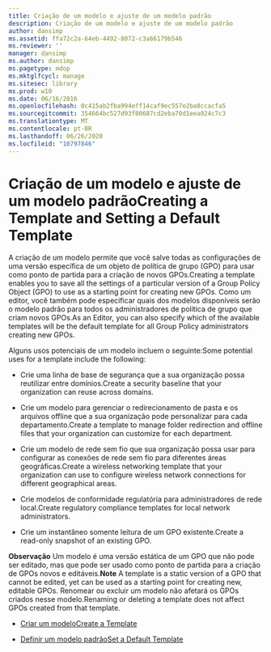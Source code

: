 ```yaml
---
title: Criação de um modelo e ajuste de um modelo padrão
description: Criação de um modelo e ajuste de um modelo padrão
author: dansimp
ms.assetid: ffa72c2a-64eb-4492-8072-c3a66179b546
ms.reviewer: ''
manager: dansimp
ms.author: dansimp
ms.pagetype: mdop
ms.mktglfcycl: manage
ms.sitesec: library
ms.prod: w10
ms.date: 06/16/2016
ms.openlocfilehash: 0c415ab2fba994eff14caf9ec557e2ba8ccacfa5
ms.sourcegitcommit: 354664bc527d93f80687cd2eba70d1eea024c7c3
ms.translationtype: MT
ms.contentlocale: pt-BR
ms.lasthandoff: 06/26/2020
ms.locfileid: "10797846"
---
```

# <span data-ttu-id="12104-103">Criação de um modelo e ajuste de um modelo padrão</span><span class="sxs-lookup"><span data-stu-id="12104-103">Creating a Template and Setting a Default Template</span></span>


<span data-ttu-id="12104-104">A criação de um modelo permite que você salve todas as configurações de uma versão específica de um objeto de política de grupo (GPO) para usar como ponto de partida para a criação de novos GPOs.</span><span class="sxs-lookup"><span data-stu-id="12104-104">Creating a template enables you to save all the settings of a particular version of a Group Policy Object (GPO) to use as a starting point for creating new GPOs.</span></span> <span data-ttu-id="12104-105">Como um editor, você também pode especificar quais dos modelos disponíveis serão o modelo padrão para todos os administradores de política de grupo que criam novos GPOs.</span><span class="sxs-lookup"><span data-stu-id="12104-105">As an Editor, you can also specify which of the available templates will be the default template for all Group Policy administrators creating new GPOs.</span></span>

<span data-ttu-id="12104-106">Alguns usos potenciais de um modelo incluem o seguinte:</span><span class="sxs-lookup"><span data-stu-id="12104-106">Some potential uses for a template include the following:</span></span>

-   <span data-ttu-id="12104-107">Crie uma linha de base de segurança que a sua organização possa reutilizar entre domínios.</span><span class="sxs-lookup"><span data-stu-id="12104-107">Create a security baseline that your organization can reuse across domains.</span></span>

-   <span data-ttu-id="12104-108">Crie um modelo para gerenciar o redirecionamento de pasta e os arquivos offline que a sua organização pode personalizar para cada departamento.</span><span class="sxs-lookup"><span data-stu-id="12104-108">Create a template to manage folder redirection and offline files that your organization can customize for each department.</span></span>

-   <span data-ttu-id="12104-109">Crie um modelo de rede sem fio que sua organização possa usar para configurar as conexões de rede sem fio para diferentes áreas geográficas.</span><span class="sxs-lookup"><span data-stu-id="12104-109">Create a wireless networking template that your organization can use to configure wireless network connections for different geographical areas.</span></span>

-   <span data-ttu-id="12104-110">Crie modelos de conformidade regulatória para administradores de rede local.</span><span class="sxs-lookup"><span data-stu-id="12104-110">Create regulatory compliance templates for local network administrators.</span></span>

-   <span data-ttu-id="12104-111">Crie um instantâneo somente leitura de um GPO existente.</span><span class="sxs-lookup"><span data-stu-id="12104-111">Create a read-only snapshot of an existing GPO.</span></span>

<span data-ttu-id="12104-112">**Observação**  Um modelo é uma versão estática de um GPO que não pode ser editado, mas que pode ser usado como ponto de partida para a criação de GPOs novos e editáveis.</span><span class="sxs-lookup"><span data-stu-id="12104-112">**Note** A template is a static version of a GPO that cannot be edited, yet can be used as a starting point for creating new, editable GPOs.</span></span> <span data-ttu-id="12104-113">Renomear ou excluir um modelo não afetará os GPOs criados nesse modelo.</span><span class="sxs-lookup"><span data-stu-id="12104-113">Renaming or deleting a template does not affect GPOs created from that template.</span></span>

 

-   [<span data-ttu-id="12104-114">Criar um modelo</span><span class="sxs-lookup"><span data-stu-id="12104-114">Create a Template</span></span>](create-a-template-agpm40.md)

-   [<span data-ttu-id="12104-115">Definir um modelo padrão</span><span class="sxs-lookup"><span data-stu-id="12104-115">Set a Default Template</span></span>](set-a-default-template-agpm40.md)

 

 





